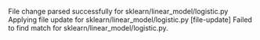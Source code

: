 File change parsed successfully for sklearn/linear_model/logistic.py
Applying file update for sklearn/linear_model/logistic.py
[file-update] Failed to find match for sklearn/linear_model/logistic.py.
